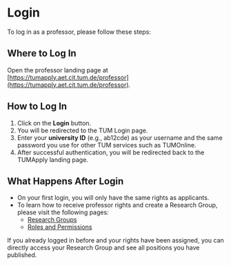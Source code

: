 # Login

To log in as a professor, please follow these steps:

## Where to Log In

Open the professor landing page
at [https://tumapply.aet.cit.tum.de/professor](https://tumapply.aet.cit.tum.de/professor).

## How to Log In

1. Click on the **Login** button.
2. You will be redirected to the TUM Login page.
3. Enter your **university ID** (e.g., ab12cde) as your username and the same password you use for other TUM services
   such as TUMOnline.
4. After successful authentication, you will be redirected back to the TUMApply landing page.

## What Happens After Login

- On your first login, you will only have the same rights as applicants.
- To learn how to receive professor rights and create a Research Group, please visit the following pages:
  - [Research Groups](../research-groups.md)
  - [Roles and Permissions](../roles.md)

If you already logged in before and your rights have been assigned, you can directly access your Research Group and see
all positions you have published.

